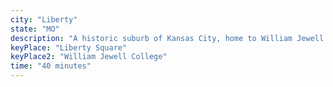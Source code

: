 ```yaml
---
city: "Liberty"
state: "MO"
description: "A historic suburb of Kansas City, home to William Jewell College and a vibrant downtown square."
keyPlace: "Liberty Square"
keyPlace2: "William Jewell College"
time: "40 minutes"
---
```

